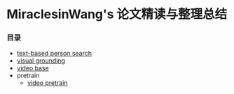 # MiraclesinWang's 论文精读与整理总结
### 目录
- [text-based person search](https://github.com/MiraclesinWang/Miraclesin_paper_conclusion/blob/main/text_based_person_search%2Emd)
- [visual grounding](https://github.com/MiraclesinWang/Miraclesin_paper_conclusion/blob/main/visual_grounding%2Emd)
- [video base](https://github.com/MiraclesinWang/Miraclesin_paper_conclusion/blob/main/video_base%2Emd)
- pretrain
	- [video pretrain](https://github.com/MiraclesinWang/Miraclesin_paper_conclusion/blob/main/video_pretrain%2Emd)

